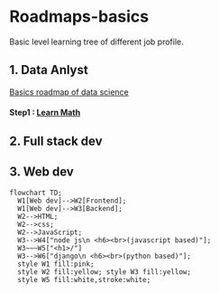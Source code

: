 # Roadmaps-basics
Basic level learning tree of different job profile.

## 1. Data Anlyst
<ins> Basics roadmap of data science</ins>  <h4>
Step1 : [Learn Math](https://mml-book.github.io/)
## 2. Full stack dev

## 3. Web dev
```mermaid
flowchart TD;
  W1[Web dev]-->W2[Frontend];
  W1[Web dev]-->W3[Backend];
  W2-->HTML;
  W2-->css;
  W2-->JavaScript;
  W3-->W4["node js\n <h6><br>(javascript based)"];
  W3~~~W5["<h1>/"]
  W3-->W6["django\n <h6><br>(python based)"];
  style W1 fill:pink;
  style W2 fill:yellow; style W3 fill:yellow;
  style W5 fill:white,stroke:white;
```
